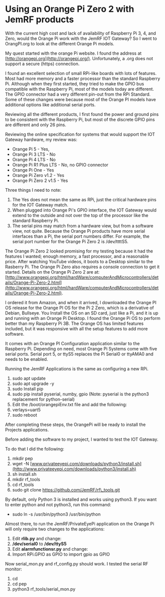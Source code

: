 #
# Using an Orange Pi Zero 2 with JemRF products

With the current high cost and lack of availability of Raspberry Pi 3, 4, and Zero, would the Orange Pi work with the JemRF IOT Gateway? So I went to OrangPI.org to look at the different Orange Pi models.

My quest started with the orange Pi website. I found the address at [http://orangepi.org](http://orangepi.org/). Unfortunately, a .org does not support a secure (https) connection.

I found an excellent selection of small RPi-like boards with lots of features. Most had more memory and a faster processor than the standard Raspberry Pi. Although when they first started, they tried to make the GPIO bus compatible with the Raspberry Pi, most of the models today are different. The GPIO connector had a very different pin-out from the RPi Standard. Some of these changes were because most of the Orange PI models have additional options like additional serial ports.

Reviewing all the different products, I first found the power and ground pins to be consistent with the Raspberry Pi, but most of the discrete GPIO pins are different and only 26 pins.

Reviewing the online specification for systems that would support the IOT Gateway hardware, my review was:

- Orange Pi 5 - Yes,
- Orange Pi 3 LTS - No
- Orange Pi 4 LTS - No
- Orange Pi R1 Plus LTS - No, no GPIO connector
- Orange Pi One - Yes
- Orange Pi Zero v1.2 - Yes
- Orange Pi Zero 2 v1.5 - Yes

Three things I need to note:

1. The Yes does not mean the same as RPi, just the critical hardware pins for the IOT Gateway match.
2. When plugged into Orange Pi's GPIO interface, the IOT Gateway would extend to the outside and not over the top of the processor like the standard Raspberry Pi.
3. The serial pins may match from a hardware view, but from a software view, not quite. Because the Orange Pi products have more serial interfaces than a Pi, the serial port numbers differ. For example, the serial port number for the Orange Pi Zero 2 is /dev/ttttS5.

The Orange Pi Zero 2 looked promising for my testing because it had the features I wanted; enough memory, a fast processor, and a reasonable price. After watching YouTube videos, it boots to a Desktop similar to the Rasberry Pi. The Orange Pi Zero also requires a console connection to get it started. Details on the Orange Pi Zero 2 are at: [http://www.orangepi.org/html/hardWare/computerAndMicrocontrollers/details/Orange-Pi-Zero-2.html](http://www.orangepi.org/html/hardWare/computerAndMicrocontrollers/details/Orange-Pi-Zero-2.html).

I ordered it from Amazon, and when it arrived, I downloaded the Orange PI OS release for the Orange PI OS for the Pi 2 Zero, which is a derivative of Debian, Bullseye. You Install the OS on an SD card, just like a Pi, and it is up and running with an Orange Pi Desktop. I found the Orange Pi OS to perform better than my Raspberry Pi 3B. The Orange OS has limited features included, but it was responsive with all the setup features to add more software.

It comes with an Orange PI Configuration application similar to the Raspberry Pi. Depending on need, most Orange Pi Systems come with five serial ports. Serial port 5, or ttyS5 replaces the Pi Serial0 or ttyAMA0 and needs to be enabled.

Running the JemRF Applications is the same as configuring a new RPi.

1. sudo apt update
2. sudo apt upgrade -y
3. sudo Install pip
4. sudo pip install pyserial, numby, gpio (Note: pyserial is the python3 replacement for python-serial)
5. Edit the /boot/orangepiEnv.txt file and add the following:
6. verlays=uart5
7. sudo reboot

After completing these steps, the OrangePi will be ready to install the Projects applications.

Before adding the software to my project, I wanted to test the IOT Gateway.

To do that I did the following:

1. mkdir pep
2. wget -N [www.privateeyepi.com/downloads/python3/install.sh](http://www.privateeyepi.com/downloads/python3/install.sh)
3. sh install.sh
4. mkdir rf\_tools
5. cd rf\_tools
6. sudo git clone https://github.com/JemRF/rf\_tools.git

By default, only Python 3 is installed and works using python3. If you want to enter python and not python3, run this command:

- sudo ln -s /usr/bin/python3 /usr/bin/python

Almost there, to run the JemRF/PrivateEyePi application on the Orange Pi will only require two changes to the applications:

1. Edit **rlib.py** and change:
2. **/dev/serial0** to **/dev/ttyS5**
3. Edit **alarmfunctionsr.py** and change:
4. Import RPi.GPIO as GPIO to import gpio as GPIO

Now serial\_mon.py and rf\_config.py should work. I tested the serial RF monitor:

1. cd
2. cd pep
3. python3 rf\_tools/serial\_mon.py